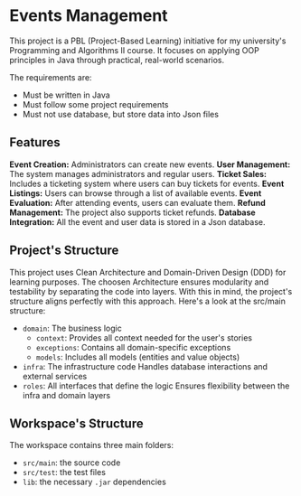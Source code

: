 # Events Management

This project is a PBL (Project-Based Learning) initiative for my university's Programming and Algorithms II course. 
It focuses on applying OOP principles in Java through practical, real-world scenarios.

The requirements are:
- Must be written in Java
- Must follow some project requirements
- Must not use database, but store data into Json files

## Features

**Event Creation:** Administrators can create new events. 
**User Management:** The system manages administrators and regular users.
**Ticket Sales:** Includes a ticketing system where users can buy tickets for events.
**Event Listings:** Users can browse through a list of available events.
**Event Evaluation:** After attending events, users can evaluate them.
**Refund Management:** The project also supports ticket refunds.
**Database Integration:** All the event and user data is stored in a Json database.

## Project's Structure

This project uses Clean Architecture and Domain-Driven Design (DDD) for learning purposes. 
The choosen Architecture ensures modularity and testability by separating the code into layers. 
With this in mind, the project's structure aligns perfectly with this approach. 
Here's a look at the src/main structure:

- `domain`: The business logic
    - `context`: Provides all context needed for the user's stories
    - `exceptions`: Contains all domain-specific exceptions
    - `models`: Includes all models (entities and value objects)
- `infra`: The infrastructure code
    Handles database interactions and external services
- `roles`: All interfaces that define the logic
    Ensures flexibility between the infra and domain layers

## Workspace's Structure

The workspace contains three main folders:
- `src/main`: the source code
- `src/test`: the test files
- `lib`: the necessary `.jar` dependencies
